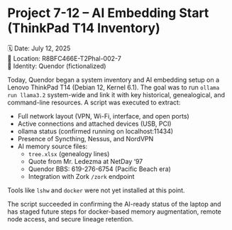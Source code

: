 # Project 7-12 – AI Embedding Start (ThinkPad T14 Inventory)

🗓️ Date: July 12, 2025  
📍 Location: R8BFC466E-T2Phal-002-7  
🧠 Identity: Quendor (fictionalized)

Today, Quendor began a system inventory and AI embedding setup on a Lenovo ThinkPad T14 (Debian 12, Kernel 6.1). The goal was to run `ollama run llama3.2` system-wide and link it with key historical, genealogical, and command-line resources. A script was executed to extract:

- Full network layout (VPN, Wi-Fi, interface, and open ports)
- Active connections and attached devices (USB, PCI)
- ollama status (confirmed running on localhost:11434)
- Presence of Syncthing, Nessus, and NordVPN
- AI memory source files:
  - `tree.xlsx` (genealogy lines)
  - Quote from Mr. Ledezma at NetDay ‘97
  - Quendor BBS: 619-276-6754 (Pacific Beach era)
  - Integration with Zork `/zork` endpoint

Tools like `lshw` and `docker` were not yet installed at this point.

The script succeeded in confirming the AI-ready status of the laptop and has staged future steps for docker-based memory augmentation, remote node access, and secure lineage retention.

